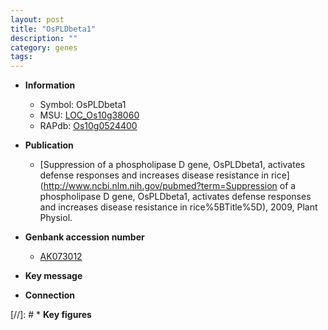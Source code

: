 ```yaml
---
layout: post
title: "OsPLDbeta1"
description: ""
category: genes
tags: 
---
```


* **Information**  
    + Symbol: OsPLDbeta1  
    + MSU: [LOC_Os10g38060](http://rice.plantbiology.msu.edu/cgi-bin/ORF_infopage.cgi?orf=LOC_Os10g38060)  
    + RAPdb: [Os10g0524400](http://rapdb.dna.affrc.go.jp/viewer/gbrowse_details/irgsp1?name=Os10g0524400)  

* **Publication**  
    + [Suppression of a phospholipase D gene, OsPLDbeta1, activates defense responses and increases disease resistance in rice](http://www.ncbi.nlm.nih.gov/pubmed?term=Suppression of a phospholipase D gene, OsPLDbeta1, activates defense responses and increases disease resistance in rice%5BTitle%5D), 2009, Plant Physiol.

* **Genbank accession number**  
    + [AK073012](http://www.ncbi.nlm.nih.gov/nuccore/AK073012)

* **Key message**  

* **Connection**  

[//]: # * **Key figures**  


